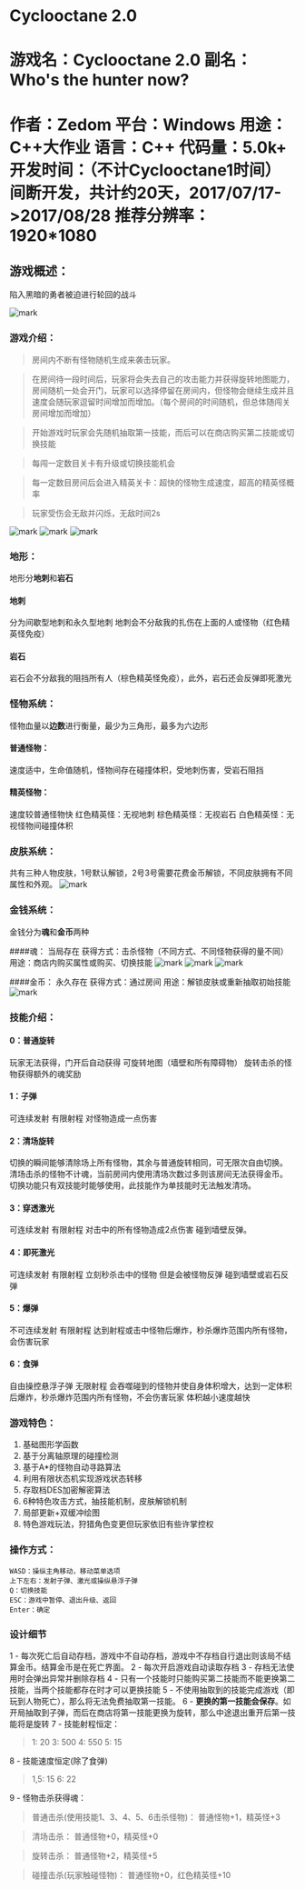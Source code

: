 # Cyclooctane 2.0

游戏名：Cyclooctane 2.0
副名：Who's the hunter now?
=============================================
作者：Zedom
平台：Windows
用途： C++大作业
语言：C++
代码量：5.0k+
开发时间：（不计Cyclooctane1时间）间断开发，共计约20天，2017/07/17->2017/08/28
推荐分辨率：1920*1080
=============================================

## 游戏概述：

陷入黑暗的勇者被迫进行轮回的战斗

![mark](http://ot1c7ttzm.bkt.clouddn.com/image/170828/Fc095KK78m.JPG)
### 游戏介绍：
	
>	房间内不断有怪物随机生成来袭击玩家。
	
>	在房间待一段时间后，玩家将会失去自己的攻击能力并获得旋转地图能力，房间随机一处会开门，玩家可以选择停留在房间内，但怪物会继续生成并且速度会随玩家逗留时间增加而增加。（每个房间的时间随机，但总体随闯关房间增加而增加）
	
>	开始游戏时玩家会先随机抽取第一技能，而后可以在商店购买第二技能或切换技能
	
>	每闯一定数目关卡有升级或切换技能机会
	
>	每一定数目房间后会进入精英关卡：超快的怪物生成速度，超高的精英怪概率
	
>	玩家受伤会无敌并闪烁，无敌时间2s

![mark](http://ot1c7ttzm.bkt.clouddn.com/image/170828/1j72jDAbEA.JPG)
![mark](http://ot1c7ttzm.bkt.clouddn.com/image/170828/2d372IFi0k.JPG)
![mark](http://ot1c7ttzm.bkt.clouddn.com/image/170828/AC46HeLE2j.JPG)
### 地形：
地形分**地刺**和**岩石**

#### 地刺

分为间歇型地刺和永久型地刺
地刺会不分敌我的扎伤在上面的人或怪物（红色精英怪免疫）

#### 岩石

岩石会不分敌我的阻挡所有人（棕色精英怪免疫），此外，岩石还会反弹即死激光

### 怪物系统：

怪物血量以**边数**进行衡量，最少为三角形，最多为六边形
	
#### 普通怪物：

速度适中，生命值随机，怪物间存在碰撞体积，受地刺伤害，受岩石阻挡
	
#### 精英怪物：
速度较普通怪物快
红色精英怪：无视地刺
棕色精英怪：无视岩石
白色精英怪：无视怪物间碰撞体积

### 皮肤系统：

共有三种人物皮肤，1号默认解锁，2号3号需要花费金币解锁，不同皮肤拥有不同属性和外观。
![mark](http://ot1c7ttzm.bkt.clouddn.com/image/170828/3k6hEEm3lg.JPG)

### 金钱系统：
金钱分为**魂**和**金币**两种

####魂：
当局存在
获得方式：击杀怪物（不同方式、不同怪物获得的量不同）
用途：商店内购买属性或购买、切换技能
![mark](http://ot1c7ttzm.bkt.clouddn.com/image/170828/l4hb1EiAhB.JPG)
![mark](http://ot1c7ttzm.bkt.clouddn.com/image/170828/2d9laAHd7H.JPG)
![mark](http://ot1c7ttzm.bkt.clouddn.com/image/170828/8gBCd2I8DF.JPG)

####金币：
永久存在
获得方式：通过房间
用途：解锁皮肤或重新抽取初始技能
![mark](http://ot1c7ttzm.bkt.clouddn.com/image/170828/25bKhmdF91.JPG)

### 技能介绍：
#### 0：普通旋转
玩家无法获得，门开后自动获得
可旋转地图（墙壁和所有障碍物）
旋转击杀的怪物获得额外的魂奖励

#### 1：子弹
可连续发射
有限射程
对怪物造成一点伤害

#### 2：清场旋转
切换的瞬间能够清除场上所有怪物，其余与普通旋转相同，可无限次自由切换。
清场击杀的怪物不计魂，当前房间内使用清场次数过多则该房间无法获得金币。
切换功能只有双技能时能够使用，此技能作为单技能时无法触发清场。

#### 3：穿透激光
可连续发射
有限射程
对击中的所有怪物造成2点伤害
碰到墙壁反弹。

#### 4：即死激光
可连续发射
有限射程
立刻秒杀击中的怪物
但是会被怪物反弹
碰到墙壁或岩石反弹

#### 5：爆弹
不可连续发射
有限射程
达到射程或击中怪物后爆炸，秒杀爆炸范围内所有怪物，会伤害玩家

#### 6：食弹
自由操控悬浮子弹
无限射程
会吞噬碰到的怪物并使自身体积增大，达到一定体积后爆炸，秒杀爆炸范围内所有怪物，不会伤害玩家
体积越小速度越快

### 游戏特色：
1.	基础图形学函数
2.	基于分离轴原理的碰撞检测
3.	基于A*的怪物自动寻路算法
4.	利用有限状态机实现游戏状态转移
5.	存取档DES加密解密算法
6.	6种特色攻击方式，抽技能机制，皮肤解锁机制
7.	局部更新+双缓冲绘图
8.	特色游戏玩法，狩猎角色变更但玩家依旧有些许掌控权

### 操作方式：
	WASD：操纵主角移动，移动菜单选项
	上下左右：发射子弹、激光或操纵悬浮子弹
	Q：切换技能
	ESC：游戏中暂停、退出升级、返回
	Enter：确定

### 设计细节

1 - 每次死亡后自动存档，游戏中不自动存档，游戏中不存档自行退出则该局不结算金币。结算金币是在死亡界面。
2 - 每次开启游戏自动读取存档
3 - 存档无法使用时会弹出异常并删除存档
4 - 只有一个技能时只能购买第二技能而不能更换第二技能，当两个技能都存在时才可以更换技能
5 - 不使用抽取到的技能完成游戏（即玩到人物死亡），那么将无法免费抽取第一技能。
6 - **更换的第一技能会保存**。如开局抽取到子弹，而后在商店将第一技能更换为旋转，那么中途退出重开后第一技能将是旋转
7 - 技能射程恒定：
> 1: 20   3: 500   4: 550   5: 15

8 - 技能速度恒定(除了食弹)
> 1,5: 15   6: 22

9 - 怪物击杀获得魂：
> 普通击杀(使用技能1、3、4、5、6击杀怪物)： 普通怪物+1，精英怪+3

> 清场击杀： 普通怪物+0，精英怪+0

> 旋转击杀： 普通怪物+2，精英怪+5

> 碰撞击杀(玩家触碰怪物)： 普通怪物+0，红色精英怪+10
